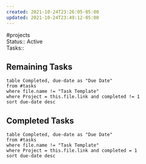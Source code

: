 ```yaml
---
created: 2021-10-24T23:26:05-05:00
updated: 2021-10-24T23:49:12-05:00
---
```

#projects  
Status:: Active  
Tasks::

## Remaining Tasks

```dataview
table Completed, due-date as "Due Date"
from #tasks
where file.name != "Task Template"
where Project = this.file.link and completed != 1
sort due-date desc
```

## Completed Tasks

```dataview
table Completed, due-date as "Due Date"
from #tasks 
where file.name != "Task Template"
where Project = this.file.link and completed = 1
sort due-date desc
```